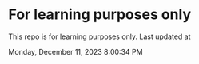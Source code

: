 # For learning purposes only
This repo is for learning purposes only.
Last updated at

Monday, December 11, 2023 8:00:34 PM

